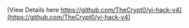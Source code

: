 [View Details here https://github.com/TheCrypt0/yi-hack-v4](https://github.com/TheCrypt0/yi-hack-v4)

